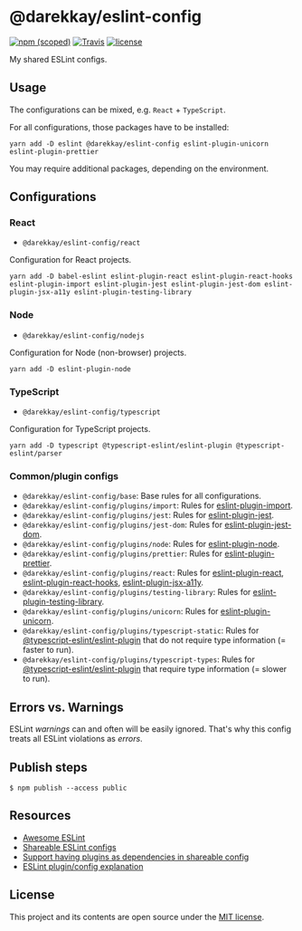 # @darekkay/eslint-config

[![npm (scoped)](https://img.shields.io/npm/v/@darekkay/eslint-config?style=flat-square)](https://www.npmjs.com/package/@darekkay/eslint-config) [![Travis](https://img.shields.io/travis/com/darekkay/darekkay-eslint-config?style=flat-square)](https://travis-ci.com/darekkay/darekkay-eslint-config) [![license](https://img.shields.io/badge/license-MIT-green?style=flat-square)](https://github.com/darekkay/darekkay-eslint-config/blob/master/LICENSE)

My shared ESLint configs.

## Usage

The configurations can be mixed, e.g. `React` + `TypeScript`.

For all configurations, those packages have to be installed:

```
yarn add -D eslint @darekkay/eslint-config eslint-plugin-unicorn eslint-plugin-prettier
```

You may require additional packages, depending on the environment.

## Configurations

### React

- `@darekkay/eslint-config/react`

Configuration for React projects.

```
yarn add -D babel-eslint eslint-plugin-react eslint-plugin-react-hooks eslint-plugin-import eslint-plugin-jest eslint-plugin-jest-dom eslint-plugin-jsx-a11y eslint-plugin-testing-library
```

### Node

- `@darekkay/eslint-config/nodejs`

Configuration for Node (non-browser) projects.

```
yarn add -D eslint-plugin-node
```

### TypeScript

- `@darekkay/eslint-config/typescript`

Configuration for TypeScript projects.

```
yarn add -D typescript @typescript-eslint/eslint-plugin @typescript-eslint/parser
```

### Common/plugin configs

- `@darekkay/eslint-config/base`: Base rules for all configurations.
- `@darekkay/eslint-config/plugins/import`: Rules for [eslint-plugin-import](https://www.npmjs.com/package/eslint-plugin-import).
- `@darekkay/eslint-config/plugins/jest`: Rules for [eslint-plugin-jest](https://www.npmjs.com/package/eslint-plugin-jest).
- `@darekkay/eslint-config/plugins/jest-dom`: Rules for [eslint-plugin-jest-dom](https://www.npmjs.com/package/eslint-plugin-jest-dom).
- `@darekkay/eslint-config/plugins/node`: Rules for [eslint-plugin-node](https://www.npmjs.com/package/eslint-plugin-node).
- `@darekkay/eslint-config/plugins/prettier`: Rules for [eslint-plugin-prettier](https://www.npmjs.com/package/eslint-plugin-prettier).
- `@darekkay/eslint-config/plugins/react`: Rules for [eslint-plugin-react](https://www.npmjs.com/package/eslint-plugin-react), [eslint-plugin-react-hooks](https://www.npmjs.com/package/eslint-plugin-react-hooks), [eslint-plugin-jsx-a11y](https://www.npmjs.com/package/eslint-plugin-jsx-a11y).
- `@darekkay/eslint-config/plugins/testing-library`: Rules for [eslint-plugin-testing-library](https://www.npmjs.com/package/eslint-plugin-testing-library).
- `@darekkay/eslint-config/plugins/unicorn`: Rules for [eslint-plugin-unicorn](https://www.npmjs.com/package/eslint-plugin-unicorn).
- `@darekkay/eslint-config/plugins/typescript-static`: Rules for [@typescript-eslint/eslint-plugin](https://www.npmjs.com/package/@typescript-eslint/eslint-plugin) that do not require type information (= faster to run).
- `@darekkay/eslint-config/plugins/typescript-types`: Rules for [@typescript-eslint/eslint-plugin](https://www.npmjs.com/package/@typescript-eslint/eslint-plugin) that require type information (= slower to run).

## Errors vs. Warnings

ESLint _warnings_ can and often will be easily ignored. That's why this config treats all ESLint violations as _errors_.

## Publish steps

```
$ npm publish --access public
```

## Resources

- [Awesome ESLint](https://github.com/dustinspecker/awesome-eslint)
- [Shareable ESLint configs](https://eslint.org/docs/developer-guide/shareable-configs)
- [Support having plugins as dependencies in shareable config](https://github.com/eslint/eslint/issues/3458)
- [ESLint plugin/config explanation](https://gist.github.com/yangshun/318102f525ec68033bf37ac4a010eb0c)

## License

This project and its contents are open source under the [MIT license](LICENSE).
